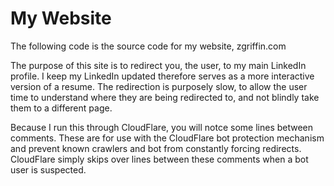 # My Website
The following code is the source code for my website, zgriffin.com

The purpose of this site is to redirect you, the user, to my main LinkedIn profile. I keep my LinkedIn updated therefore serves as a more interactive version of a resume. The redirection is purposely slow, to allow the user time to understand where they are being redirected to, and not blindly take them to a different page.

Because I run this through CloudFlare, you will notce some lines between <sse> comments. These are for use with the CloudFlare bot protection mechanism and prevent known crawlers and bot from constantly forcing redirects. CloudFlare simply skips over lines between these comments when a bot user is suspected.
